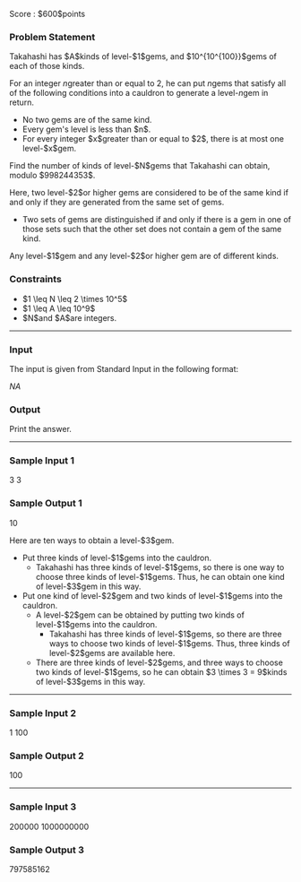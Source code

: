 
<div>

<span>

<span>

<p>
Score : $600$points
</p>

<div>

<section>

### **Problem Statement**

<p>
Takahashi has $A$kinds of level-$1$gems, and $10^{10^{100}}$gems of each of those kinds.

For an integer $n$greater than or equal to $2$, he can put $n$gems that satisfy all of the following conditions into a cauldron to generate a level-$n$gem in return.
</p>

<ul>

<li>
No two gems are of the same kind.
</li>

<li>
Every gem's level is less than $n$.
</li>

<li>
For every integer $x$greater than or equal to $2$, there is at most one level-$x$gem.
</li>

</ul>

<p>
Find the number of kinds of level-$N$gems that Takahashi can obtain, modulo $998244353$.
</p>

<p>
Here, two level-$2$or higher gems are considered to be of the same kind if and only if they are generated from the same set of gems.
</p>

<ul>

<li>
Two sets of gems are distinguished if and only if there is a gem in one of those sets such that the other set does not contain a gem of the same kind.
</li>

</ul>

<p>
Any level-$1$gem and any level-$2$or higher gem are of different kinds.
</p>

</section>

</div>

<div>

<section>

### **Constraints**

<ul>

<li>
$1 \leq N \leq 2 \times 10^5$
</li>

<li>
$1 \leq A \leq 10^9$
</li>

<li>
$N$and $A$are integers.
</li>

</ul>

</section>

</div>

---

<div>

<div>

<section>

### **Input**

<p>
The input is given from Standard Input in the following format:
</p>

<div>

$N$$A$
</div>

</section>

</div>

<div>

<section>

### **Output**

<p>
Print the answer.
</p>

</section>

</div>

</div>

---

<div>

<section>

### **Sample Input 1**

<div>

3 3

</div>

</section>

</div>

<div>

<section>

### **Sample Output 1**

<div>

10

</div>

<p>
Here are ten ways to obtain a level-$3$gem.
</p>

<ul>

<li>
Put three kinds of level-$1$gems into the cauldron.
<ul>

<li>
Takahashi has three kinds of level-$1$gems, so there is one way to choose three kinds of level-$1$gems. Thus, he can obtain one kind of level-$3$gem in this way.
</li>

</ul>

</li>

<li>
Put one kind of level-$2$gem and two kinds of level-$1$gems into the cauldron.
<ul>

<li>
A level-$2$gem can be obtained by putting two kinds of level-$1$gems into the cauldron.
<ul>

<li>
Takahashi has three kinds of level-$1$gems, so there are three ways to choose two kinds of level-$1$gems. Thus, three kinds of level-$2$gems are available here.
</li>

</ul>

</li>

<li>
There are three kinds of level-$2$gems, and three ways to choose two kinds of level-$1$gems, so he can obtain $3 \times 3 = 9$kinds of level-$3$gems in this way.
</li>

</ul>

</li>

</ul>

</section>

</div>

---

<div>

<section>

### **Sample Input 2**

<div>

1 100

</div>

</section>

</div>

<div>

<section>

### **Sample Output 2**

<div>

100

</div>

</section>

</div>

---

<div>

<section>

### **Sample Input 3**

<div>

200000 1000000000

</div>

</section>

</div>

<div>

<section>

### **Sample Output 3**

<div>

797585162

</div>

</section>

</div>

</span>

</span>

</div>

